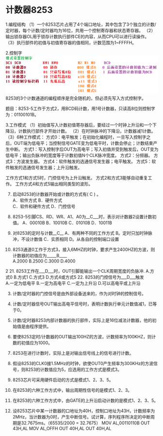# 计数器8253

1.编程结构
 （1）一个8253芯片占用了4个端口地址，其中包含了3个独立的计数/定时器，每个计数/定时器均为16位，共用一个控制寄存器和状态寄存器。
 （2）输出锁存器OL用于锁存计数执行部件CE的内容，从而CPU可以进行读操作。
 （3）执行部件的初值与初值寄存器的值相同，计数范围为1~FFFFH。

2.控制字
 ![](8253-control.png)
 8253的3个计数通道的编程顺序是完全随机的，但必须先写入方式控制字。
 
 题目：8253-5工作于方式2，用BCD码计数，用1号计数器，只读高8位则控制字为：01100101B。
 
3.工作模式
 （1）初始值写入计数初值寄存器后，要经过一个时钟上升沿和一个下降沿，计数执行部件才开始计数。
 （2）在时钟脉冲的下降沿，计数器减1计数。
 （3）6种工作模式：
   方式0：电平触发；在初始化编程时，一旦写入控制字之后，OUT端为低电平；当控制信号GATE变为低电平时，计数会停止；计数结束产生中断。
   方式1：写入控制字后OUT为高电平；写入初值并受到触发后，OUT变为低电平；输出负脉冲的宽度等于计数初值N个CLK脉冲宽度。
   方式2：分频器。
   方式3：方波发生器。
   方式4：软件触发的选通信号发生器；电平触发。
   方式5：软件触发的选通信号发生器；上升沿触发。

 工作方式1和方式5时，门控信号为上升沿触发。
 方式2和方式3能够自动重复工作。
 工作方式4和方式5输出相同类型的波形。

7.	启动8253的计数器开始或计数的方式有(  C   ) 。      
A．软件方式          B．硬件方式      
C．软件和硬件方式    D．门控信号  
	
9.	8253-5引脚CS、RD、WR、A1、A0为__C___时，表示对计数器2设置计数初值。
A．00010B	B．10010B   C．01010B	D．10011B

11.	对8253的定时与计数__C__
A．有两种不同的工作方式	B。定时只加时钟脉冲，不设计数值
C．实质相同	D。从各自的控制端口设置

12.	8253通道0工作于方式3，接入6MHZ的时钟，要求产生2400HZ的方波，则计数器的初值应为_____B____	
A.2000 	    B.2500 	C.3000	  D.4000

2
21.	8253工作在___D___时，OUT引脚能输出一个CLK周期宽度的负脉冲.
 A.方式0   B.方式1     C.方式3    D.方式4或方式5
22.	8253的门控信号为___D___触发  
A.一定为低电平  B.一定为高电平    C.一定为上升沿   D.可以高电平或上升沿


3.	计数/定时器的门控信号是由外部设备送来的，作为对时钟的控制信号。
4.	计数/定时器信号OUT输出高电平信号时，表明计数执行单元计数值减1，已等于0。
6.	计数/定时器8253内部计数器的执行部件，实际上是16位减法计数器，他的初始值是由程序提供。

7.	要使8253定时/计数器的OUT输出100HZ的方波，计数频率为100KHZ，则计数的初值应为1000。

8.	8253在进行计数时，实际上是对输出信号线上的信号进行计数。

9.	假设8253的CLK0接1.5MHz的时钟，欲使OUT0产生频率为300KHz的方波信号，则8253的计数值应为5，应选用的工作方式是模式3。

12.	8253芯片可采用硬件启动的方式是模式1、2、3、5。
13.	在8253的六种工作方式中，输出周期性信号的是模式1、2、3。
14.	在8253的六种工作方式中，由GATE的上升沿启动计数的是模式1、2、3、5。
16.	设8253芯片中某一计数器的口地址为40H，控制口地址为43H，计数频率为2MHz，当计数器为0时，产生中断信号。试计算，序列程序所决定的中断周期是32.7675ms。（65535/2000 = 32.7675）
MOV AL,00110110B 
OUT 43H,AL 
MOV AL,OFFH 
OUT 40H,AL 
OUT 40H,AL  

